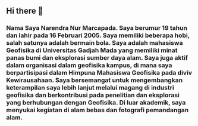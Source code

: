 ## Hi there 👋
### Nama Saya Narendra Nur Marcapada. Saya berumur 19 tahun dan lahir pada 16 Februari 2005. Saya memiliki beberapa hobi, salah satunya adalah bermain bola.  Saya adalah mahasiswa Geofisika di Universitas Gadjah Mada yang memiliki minat panas bumi dan eksplorasi sumber daya alam. Saya juga aktif dalam organisasi dalam geofisika kampus, di mana saya berpartisipasi dalam Himpuna Mahasiswa Geofisika pada diviv Kewirausahaan.  Saya bersemangat untuk mengembangkan keterampilan saya lebih lanjut melalui magang di industri geofisika dan berkontribusi pada penelitian dan eksplorasi yang berhubungan dengan Geofisika. Di luar akademik, saya menyukai kegiatan di alam bebas dan fotografi pemandangan alam.
